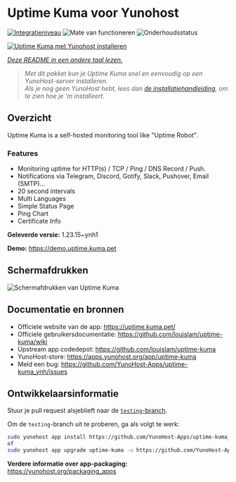 <!--
NB: Deze README is automatisch gegenereerd door <https://github.com/YunoHost/apps/tree/master/tools/readme_generator>
Hij mag NIET handmatig aangepast worden.
-->

# Uptime Kuma voor Yunohost

[![Integratieniveau](https://dash.yunohost.org/integration/uptime-kuma.svg)](https://ci-apps.yunohost.org/ci/apps/uptime-kuma/) ![Mate van functioneren](https://ci-apps.yunohost.org/ci/badges/uptime-kuma.status.svg) ![Onderhoudsstatus](https://ci-apps.yunohost.org/ci/badges/uptime-kuma.maintain.svg)

[![Uptime Kuma met Yunohost installeren](https://install-app.yunohost.org/install-with-yunohost.svg)](https://install-app.yunohost.org/?app=uptime-kuma)

*[Deze README in een andere taal lezen.](./ALL_README.md)*

> *Met dit pakket kun je Uptime Kuma snel en eenvoudig op een YunoHost-server installeren.*  
> *Als je nog geen YunoHost hebt, lees dan [de installatiehandleiding](https://yunohost.org/install), om te zien hoe je 'm installeert.*

## Overzicht

Uptime Kuma is a self-hosted monitoring tool like "Uptime Robot".

### Features

- Monitoring uptime for HTTP(s) / TCP / Ping / DNS Record / Push.
- Notifications via Telegram, Discord, Gotify, Slack, Pushover, Email (SMTP)...
- 20 second intervals
- Multi Languages
- Simple Status Page
- Ping Chart
- Certificate Info


**Geleverde versie:** 1.23.15~ynh1

**Demo:** <https://demo.uptime.kuma.pet>

## Schermafdrukken

![Schermafdrukken van Uptime Kuma](./doc/screenshots/example.jpg)

## Documentatie en bronnen

- Officiele website van de app: <https://uptime.kuma.pet/>
- Officiele gebruikersdocumentatie: <https://github.com/louislam/uptime-kuma/wiki>
- Upstream app codedepot: <https://github.com/louislam/uptime-kuma>
- YunoHost-store: <https://apps.yunohost.org/app/uptime-kuma>
- Meld een bug: <https://github.com/YunoHost-Apps/uptime-kuma_ynh/issues>

## Ontwikkelaarsinformatie

Stuur je pull request alsjeblieft naar de [`testing`-branch](https://github.com/YunoHost-Apps/uptime-kuma_ynh/tree/testing).

Om de `testing`-branch uit te proberen, ga als volgt te werk:

```bash
sudo yunohost app install https://github.com/YunoHost-Apps/uptime-kuma_ynh/tree/testing --debug
of
sudo yunohost app upgrade uptime-kuma -u https://github.com/YunoHost-Apps/uptime-kuma_ynh/tree/testing --debug
```

**Verdere informatie over app-packaging:** <https://yunohost.org/packaging_apps>

